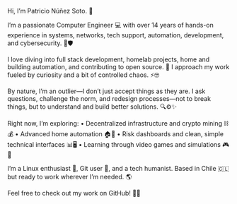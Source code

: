 Hi, I’m Patricio Núñez Soto. 👋

I’m a passionate Computer Engineer 💻 with over 14 years of hands-on experience in systems, networks, tech support, automation, development, and cybersecurity. 🔧🛡️

I love diving into full stack development, homelab projects, home and building automation, and contributing to open source. 🚀 I approach my work fueled by curiosity and a bit of controlled chaos. ⚡️🤓

By nature, I’m an outlier—I don’t just accept things as they are. I ask questions, challenge the norm, and redesign processes—not to break things, but to understand and build better solutions. 🔍⚙️✨

Right now, I’m exploring:
• Decentralized infrastructure and crypto mining ⛓️💰
• Advanced home automation 🏠🤖
• Risk dashboards and clean, simple technical interfaces 📊🖥️
• Learning through video games and simulations 🎮🧠

I’m a Linux enthusiast 🐧, Git user 🔧, and a tech humanist. Based in Chile 🇨🇱 but ready to work wherever I’m needed. 🌎

Feel free to check out my work on GitHub! 🔗✨
